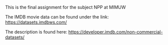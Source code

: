 This is the final assignment for the subject NPP at MIMUW

The IMDB movie data can be found under the link:
https://datasets.imdbws.com/

The description is found here:
https://developer.imdb.com/non-commercial-datasets/

